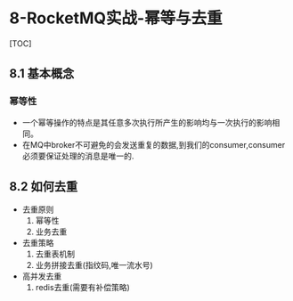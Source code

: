 # 8-RocketMQ实战-幂等与去重

[TOC]

## 8.1 基本概念

### 幂等性

- 一个幂等操作的特点是其任意多次执行所产生的影响均与一次执行的影响相同。
- 在MQ中broker不可避免的会发送重复的数据,到我们的consumer,consumer必须要保证处理的消息是唯一的.

## 8.2 如何去重

- 去重原则
    1. 幂等性
    2. 业务去重
- 去重策略
    1. 去重表机制
    2. 业务拼接去重(指纹码,唯一流水号)
- 高并发去重
    1. redis去重(需要有补偿策略)